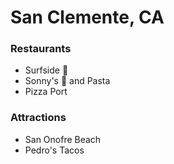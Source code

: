 # San Clemente, CA
### Restaurants
- Surfside :pizza:
- Sonny's :pizza: and Pasta
- Pizza Port

### Attractions

- San Onofre Beach
- Pedro's Tacos
